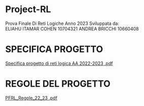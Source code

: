 # Project-RL
Prova Finale Di Reti Logiche 
Anno 2023
Sviluppata da:  
ELIAHU ITAMAR COHEN 10704321
ANDREA BRICCHI 10660408


# SPECIFICA PROGETTO
[Specifica progetto di reti logica AA 2022-2023 .pdf](https://github.com/EliahuC/Project-RL/files/11099639/Specifica.progetto.di.reti.logica.AA.2022-2023.2.pdf)

# REGOLE DEL PROGETTO
[PFRL_Regole_22_23 .pdf](https://github.com/EliahuC/Project-RL/files/11099640/PFRL_Regole_22_23.1.pdf)
